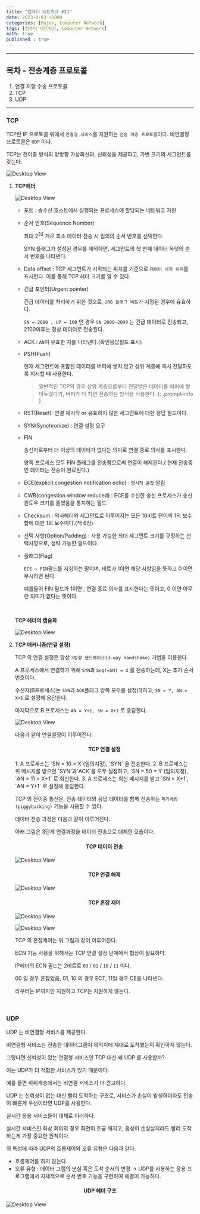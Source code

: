 ```yaml
---
title: "컴퓨터 네트워크 #21"
date: 2023-8-03 +0000
categories: [Major, Computer Network]
tags: [컴퓨터 네트워크, Computer Network]
math: true
published : true
---
```


---
## 목차 - 전송계층 프로토콜

1. 연결 지향 수송 프로토콜
2. TCP
3. UDP

---

### **TCP**

TCP란 IP 프로토콜 위에서 `연결형 서비스`를 지원하는 `전송 계층 프로토콜`이다. 비연결형 프로토콜은 `UDP` 이다.

TCP는 전이중 방식의 양방향 가상회선과, 신뢰성을 제공하고, 가변 크기의 세그먼트를 갖는다.

![Desktop View](/assets/img/Com-Net/79.png)

1. **TCP헤더**

    ![Desktop View](/assets/img/Com-Net/80.png)

    - 포트 : 송수신 호스트에서 실행되는 프로세스에 할당되는 네트워크 자원
    - 순서 번호(Sequence Number)

        최대 $2^{32}$ 개로 최소 데이터 전송 시 임의의 순서 번호를 선택한다.
        
        SYN 플래그가 설정된 경우를 제외하면, 세그먼트의 첫 번째 데이터 옥텟의 순서 번호를 나타낸다.
    - Data offset : TCP 세그먼트가 시작되는 위치를 기준으로 `데이터 시작 위치`를 표시한다. 이를 통해 TCP 헤더 크기를 알 수 있다.
    - 긴급 포인터(Urgent pointer)
        
        긴급 데이터를 처리하기 위한 것으로, `URG 플래그 비트`가 지정된 경우에 유효하다. 
        
        `SN = 2000 , UP = 100` 인 경우 `SN 2000~2099` 는 긴급 데이터로 전송되고, 2100이후는 정상 데이터로 전송된다.
    - ACK : `AN`이 유효한 지를 나타낸다.(확인응답필드 표시)
    - PSH(Push)

        현재 세그먼트에 포함된 데이터를 버퍼에 쌓지 않고 상위 계층에 즉시 전달하도록 지시할 때 사용한다.

        > 일반적인 TCP의 경우 상위 계층으로부터 전달받은 데이터를 버퍼에 쌓아두었다가, 버퍼가 다 차면 전송하는 방식을 사용한다.
        {: .prompt-info }
    - RST(Reset): 연결 재시작 or 유효하지 않은 세그먼트에 대한 응답 필드이다.
    - SYN(Synchronize) : 연결 설정 요구
    - FIN

        송신자로부터 더 이상의 데이터가 없다는 의미로 연결 종료 의사를 표시한다. 
        
        양쪽 프로세스 모두 FIN 플래그를 전송함으로써 연결이 해제된다.( 현재 전송중인 데이터는 전송이 완료된다.)
    - ECE(explicit congestion notification echo) : `명시적 혼잡` 알림
    - CWR(congestion window reduced) : ECE를 수신한 송신 프로세스가 송신 윈도우 크기를 줄였음을 통지하는 필드
    - Checksum : 의사헤더와 세그먼트로 이루어지는 모든 16비트 단어의 1의 보수 합에 대한 1의 보수이다.(책 6장)
    - 선택 사항(Option/Padding) : 사용 가능한 최대 세그먼트 크기를 규정하는 선택사항으로, 생략 가능한 필드이다.
    - 플래그(Flag)

        `ECE ~ FIN`필드를 지칭하는 말이며, 비트가 1이면 해당 사항임을 뜻하고 0 이면 무시하면 된다. 
        
        예를들어 FIN 필드가 1이면 , 연결 종료 의사를 표시한다는 뜻이고, 0 이면 아무런 의미가 없다는 뜻이다.

        <br>

    **TCP 헤더의 캡슐화**

    ![Desktop View](/assets/img/Com-Net/81.png)

2. **TCP 매커니즘(연결 설정)**

    TCP 의 연결 설정은 항상 `3방향 핸드쉐이크(3-way handshake)` 기법을 이용한다.

    A 프로세스에서 연결하기 위해 `SYN`과 `Seq(=SN) = X` 를 전송하는데, X는 초기 순서 번호이다. 
    
    수신자(B프로세스)는 `SYN`과 `ACK`플래그 양쪽 모두를 설정(1)하고, `SN = Y, AN = X+1` 로 설정해 응답한다. 
    
    마지막으로 B 프로세스는 `AN = Y+1, SN = X+1` 로 응답한다.

    ![Desktop View](/assets/img/Com-Net/82.png)

    다음과 같이 연결설정이 이루어진다.

    <h4 style="text-align:center;">TCP 연결 설정</h4>
    1. A 프로세스는 `SN = 10 = X`(임의지정), `SYN` 을 전송한다.
    2. B 프로세스는 위 메시지를 받으면 `SYN`과`ACK`를 모두 설정하고, `SN = 50 = Y`(임의지정), `AN = 11 = X+1` 로 회신한다.
    3. A 프로세스는 회신 메시지를 받고 `SN = X+1`, `AN = Y+1` 로 설정해 응답한다.

    TCP 의 전이중 통신은, 전송 데이터와 응답 데이터를 함께 전송하는 `피기배킹(piggybacking)` 기능을 사용할 수 있다. 
    
    데이터 전송 과정은 다음과 같이 이루어진다. 
    
    아래 그림은 3단계 연결과정을 데이터 전송으로 대체한 모습이다.

    <h4 style="text-align:center;">TCP 데이터 전송</h4>

    ![Desktop View](/assets/img/Com-Net/83.png)

    <h4 style="text-align:center;">TCP 연결 해제</h4>
    
    ![Desktop View](/assets/img/Com-Net/84.png)

    <h4 style="text-align:center;">TCP 혼잡 제어</h4>

    ![Desktop View](/assets/img/Com-Net/85.png)

    ![Desktop View](/assets/img/Com-Net/86.png)

    TCP 의 혼잡제어는 위 그림과 같이 이루어진다. 

    ECN 기능 사용을 위해서는 TCP 연결 설정 단계에서 협상이 필요하다.

    IP헤더의 ECN 필드는 2비트로 `00` / `01` / `10` / `11` 이다.
    
    00 일 경우 혼잡없음, 01, 10 의 경우 ECT, 11일 경우 CE를 나타낸다.

    라우터는 IP까지만 지원하고 TCP는 지원하지 않는다.

    <br>

### **UDP**

UDP 는 비연결형 서비스를 제공한다. 

비연결형 서비스는 전송한 데이터그램이 목적지에 제대로 도착했는지 확인하지 않는다. 

그렇다면 신뢰성이 있는 연결형 서비스인 TCP 대신 왜 UDP 를 사용할까?

이는 UDP가 더 적합한 서비스가 있기 때문이다. 

예를 들면 하위계층에서는 비연결 서비스가 더 견고하다. 

UDP 는 신뢰성이 없는 대신 빨리 도착하는 구조로, 서비스가 손실이 발생하더라도 전송이 빠른게 우선이라면 UDP를 사용한다. 

실시간 응용 서비스들이 대체로 이러하다.

실시간 서비스인 화상 회의의 경우 화면이 조금 깨지고, 음성이 손실날지라도 빨리 도착하는게 가장 중요한 원칙이다.

위 특성에 따라 UDP의 흐름제어와 오류 유형은 다음과 같다.
- 흐름제어를 하지 않는다.
- 오류 유형 : 데이터 그램의 분실 혹은 도착 순서의 변경 → UDP를 사용하는 응용 프로그램에서 자체적으로 순서 번호 기능을 구현하여 해결이 가능하다.

<h4 style="text-align:center;">UDP 헤더 구조</h4>

![Desktop View](/assets/img/Com-Net/87.png)
